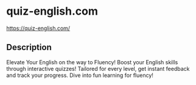 # quiz-english.com

https://quiz-english.com/

## Description

Elevate Your English on the way to Fluency!
Boost your English skills through interactive quizzes! Tailored for every level, get instant feedback and track your progress. Dive into fun learning for fluency!
